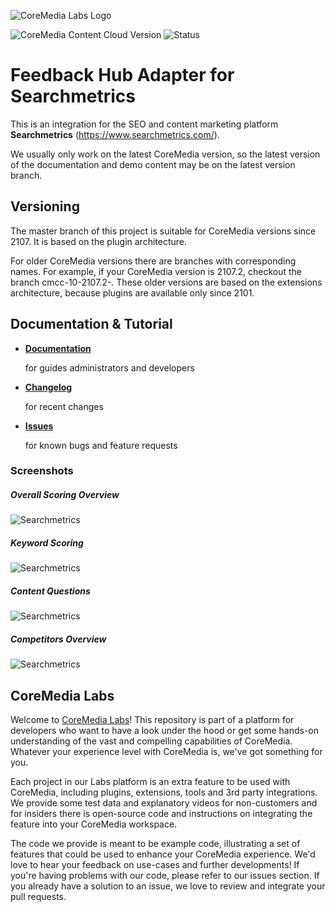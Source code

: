 ![CoreMedia Labs Logo](https://documentation.coremedia.com/badges/banner_coremedia_labs_wide.png "CoreMedia Labs Logo")

![CoreMedia Content Cloud Version](https://img.shields.io/static/v1?message=2110&label=CoreMedia%20Content%20Cloud&style=for-the-badge&labelColor=666666&color=672779 
"This badge shows the CoreMedia version(s) this project is compatible with. 
Please read the versioning section of the project to see what other CoreMedia versions are supported and how to find them."
)
![Status](https://img.shields.io/static/v1?message=active&label=Status&style=for-the-badge&labelColor=666666&color=2FAC66 
"The status badge describes if the project is maintained. Possible values are active and inactive. 
If a project is inactive it means that the development has been discontinued and won't support future CoreMedia versions."
)


# Feedback Hub Adapter for Searchmetrics 


This is an integration for the SEO and content marketing platform __Searchmetrics__ (https://www.searchmetrics.com/).

We usually only work on the latest CoreMedia version, so the latest version of the documentation and demo content 
may be on the latest version branch.

## Versioning

The master branch of this project is suitable for CoreMedia versions since 2107.
It is based on the plugin architecture.

For older CoreMedia versions there are branches with corresponding names.
For example, if your CoreMedia version is 2107.2, checkout the branch cmcc-10-2107.2-<LATEST>.
These older versions are based on the extensions architecture, because plugins
are available only since 2101.

## Documentation & Tutorial

* **[Documentation](docs/README.md)**

  for guides administrators and developers

* **[Changelog](CHANGELOG.md)**

  for recent changes

* **[Issues](https://github.com/CoreMedia/feedback-hub-adapter-searchmetrics/issues)**

  for known bugs and feature requests


### Screenshots

##### Overall Scoring Overview
![Searchmetrics](docs/images/searchmetrics.png "Searchmetrics Scoring")

##### Keyword Scoring 
![Searchmetrics](docs/images/searchmetrics_keys.png "Searchmetrics Scoring")

##### Content Questions
![Searchmetrics](docs/images/searchmetrics_scores.png "Searchmetrics Scoring")

##### Competitors Overview
![Searchmetrics](docs/images/searchmetrics_comp.png "Searchmetrics Scoring")


## CoreMedia Labs

Welcome to [CoreMedia Labs](https://blog.coremedia.com/labs/)! This repository
is part of a platform for developers who want to have a look under the hood or
get some hands-on understanding of the vast and compelling capabilities of
CoreMedia. Whatever your experience level with CoreMedia is, we've got something
for you.

Each project in our Labs platform is an extra feature to be used with CoreMedia,
including plugins, extensions, tools and 3rd party integrations. We provide some test
data and explanatory videos for non-customers and for insiders there is
open-source code and instructions on integrating the feature into your
CoreMedia workspace. 

The code we provide is meant to be example code, illustrating a set of features
that could be used to enhance your CoreMedia experience. We'd love to hear your
feedback on use-cases and further developments! If you're having problems with
our code, please refer to our issues section. If you already have a solution to 
an issue, we love to review and integrate your pull requests. 